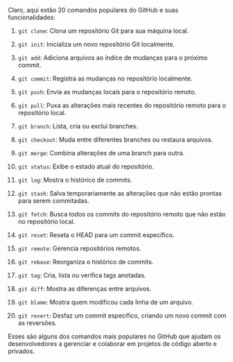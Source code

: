 Claro, aqui estão 20 comandos populares do GitHub e suas funcionalidades:

1. `git clone`: Clona um repositório Git para sua máquina local.
   
2. `git init`: Inicializa um novo repositório Git localmente.
   
3. `git add`: Adiciona arquivos ao índice de mudanças para o próximo commit.
   
4. `git commit`: Registra as mudanças no repositório localmente.
   
5. `git push`: Envia as mudanças locais para o repositório remoto.
   
6. `git pull`: Puxa as alterações mais recentes do repositório remoto para o repositório local.
   
7. `git branch`: Lista, cria ou exclui branches.
   
8. `git checkout`: Muda entre diferentes branches ou restaura arquivos.
   
9. `git merge`: Combina alterações de uma branch para outra.
   
10. `git status`: Exibe o estado atual do repositório.
   
11. `git log`: Mostra o histórico de commits.
   
12. `git stash`: Salva temporariamente as alterações que não estão prontas para serem commitadas.
   
13. `git fetch`: Busca todos os commits do repositório remoto que não estão no repositório local.
   
14. `git reset`: Reseta o HEAD para um commit específico.
   
15. `git remote`: Gerencia repositórios remotos.
   
16. `git rebase`: Reorganiza o histórico de commits.
   
17. `git tag`: Cria, lista ou verifica tags anotadas.
   
18. `git diff`: Mostra as diferenças entre arquivos.
   
19. `git blame`: Mostra quem modificou cada linha de um arquivo.
   
20. `git revert`: Desfaz um commit específico, criando um novo commit com as reversões.

Esses são alguns dos comandos mais populares no GitHub que ajudam os desenvolvedores a gerenciar e colaborar em projetos de código aberto e privados.